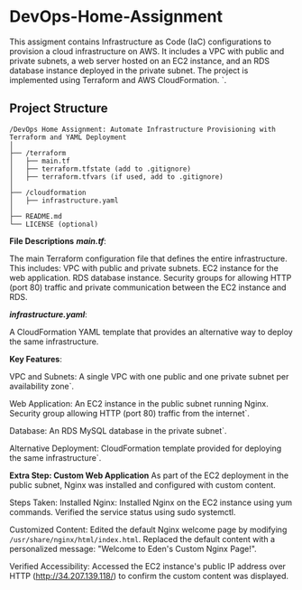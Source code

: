# DevOps-Home-Assignment
This assigment contains Infrastructure as Code (IaC) configurations to provision a cloud infrastructure on AWS. It includes a VPC with public and private subnets, a web server hosted on an EC2 instance, and an RDS database instance deployed in the private subnet. The project is implemented using Terraform and AWS CloudFormation. `. 

## Project Structure
```plaintext
/DevOps Home Assignment: Automate Infrastructure Provisioning with Terraform and YAML Deployment
│
├── /terraform
│   ├── main.tf
│   ├── terraform.tfstate (add to .gitignore)
│   ├── terraform.tfvars (if used, add to .gitignore)
│
├── /cloudformation
│   ├── infrastructure.yaml
│
├── README.md
└── LICENSE (optional)
```
**File Descriptions**
***main.tf***:

The main Terraform configuration file that defines the entire infrastructure. This includes:
VPC with public and private subnets.
EC2 instance for the web application.
RDS database instance.
Security groups for allowing HTTP (port 80) traffic and private communication between the EC2 instance and RDS.

***infrastructure.yaml***:

A CloudFormation YAML template that provides an alternative way to deploy the same infrastructure.

**Key Features**:

VPC and Subnets:
A single VPC with one public and one private subnet per availability zone`. 

Web Application:
An EC2 instance in the public subnet running Nginx.
Security group allowing HTTP (port 80) traffic from the internet`. 

Database:
An RDS MySQL database in the private subnet`. 

Alternative Deployment:
CloudFormation template provided for deploying the same infrastructure`. 


**Extra Step: Custom Web Application**
As part of the EC2 deployment in the public subnet, Nginx was installed and configured with custom content.

Steps Taken:
Installed Nginx:
Installed Nginx on the EC2 instance using yum commands.
Verified the service status using sudo systemctl.

Customized Content:
Edited the default Nginx welcome page by modifying `/usr/share/nginx/html/index.html`.
Replaced the default content with a personalized message:
"Welcome to Eden's Custom Nginx Page!".

Verified Accessibility:
Accessed the EC2 instance's public IP address over HTTP (<http://34.207.139.118/>) to confirm the custom content was displayed.

